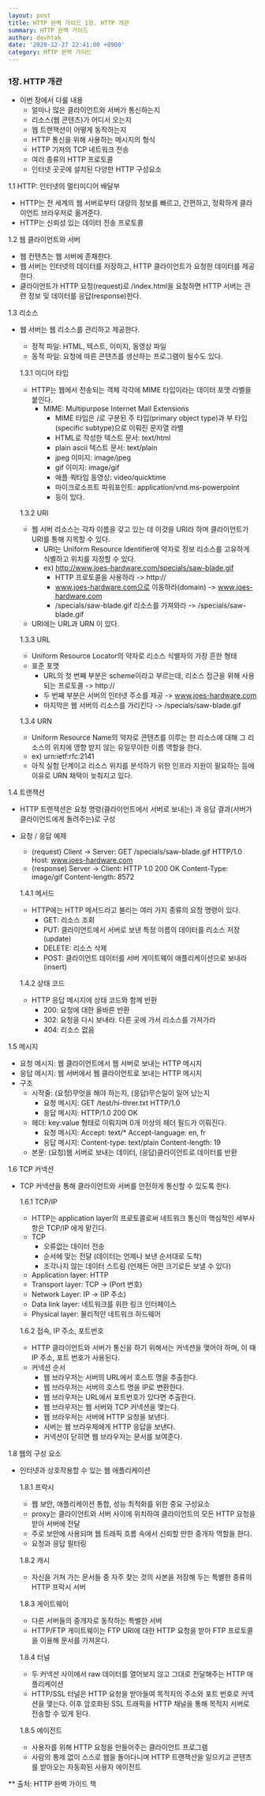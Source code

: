 ```yaml
---
layout: post
title: HTTP 완벽 가이드 1장. HTTP 개관 
summary: HTTP 완벽 가이드
author: devhtak
date: '2020-12-27 22:41:00 +0900'
category: HTTP 완벽 가이드
---
```


### 1장. HTTP 개관

- 이번 장에서 다룰 내용
  - 얼마나 많은 클라이언트와 서버가 통신하는지
  - 리소스(웹 콘텐츠)가 어디서 오는지
  - 웹 트랜잭션이 어떻게 동작하는지
  - HTTP 통신을 위해 사용하는 메시지의 형식
  - HTTP 기저의 TCP 네트워크 전송
  - 여러 종류의 HTTP 프로토콜
  - 인터넷 곳곳에 설치된 다양한 HTTP 구성요소
  
1.1 HTTP: 인터넷의 멀티미디어 배달부

- HTTP는 전 세계의 웹 서버로부터 대량의 정보를 빠르고, 간편하고, 정확하게 클라이언트 브라우저로 옮겨준다.
- HTTP는 신뢰성 있는 데이터 전송 프로토콜

1.2 웹 클라이언트와 서버

- 웹 컨텐츠는 웹 서버에 존재한다.
- 웹 서버는 인터넷의 데이터를 저장하고, HTTP 클라이언트가 요청한 데이터를 제공한다.
- 클라이언트가 HTTP 요청(request)로 /index.html을 요청하면 HTTP 서버는 관련 정보 및 데이터를 응답(response)한다.

1.3 리소스

- 웹 서버는 웹 리소스를 관리하고 제공한다.
  - 정적 파일: HTML, 텍스트, 이미지, 동영상 파일
  - 동적 파일: 요청에 따른 콘텐츠를 생산하는 프로그램이 될수도 있다.
  
  1.3.1 미디어 타입

  - HTTP는 웹에서 전송되는 객체 각각에 MIME 타입이라는 데이터 포맷 라벨을 붙인다.
    - MIME: Multipurpose Internet Mail Extensions
      - MIME 타입은 /로 구분된 주 타입(primary object type)과 부 타입(specific subtype)으로 이뤄진 문자열 라벨
      - HTML로 작성한 텍스트 문서: text/html
      - plain ascii 텍스트 문서: text/plain
      - jpeg 이미지: image/jpeg
      - gif 이미지: image/gif
      - 애플 퀵타임 동영상: video/quicktime
      - 마이크로소프트 파워포인트: application/vnd.ms-powerpoint
      - 등이 있다.

  1.3.2 URI

  - 웹 서버 리소스는 각자 이름을 갖고 있는 데 이것을 URI라 하며 클라이언트가 URI를 통해 지목할 수 있다.
    - URI는 Uniform Resource Identifier에 약자로 정보 리소스를 고유하게 식별하고 위치를 지정할 수 있다.
    - ex) http://www.joes-hardware.com/specials/saw-blade.gif
      - HTTP 프로토콜을 사용하라 -> http://
      - www.joes-hardware.com으로 이동하라(domain) -> www.joes-hardware.com
      - /specials/saw-blade.gif 리소스를 가져와라 -> /specials/saw-blade.gif
  - URI에는 URL과 URN 이 있다.

  1.3.3 URL

  - Uniform Resource Locator의 약자로 리소스 식별자의 가장 흔한 형태
  - 표준 포맷
    - URL의 첫 번째 부분은 scheme이라고 부르는데, 리소스 접근을 위해 사용되는 프로토콜 -> http://
    - 두 번째 부분은 서버의 인터넷 주소를 제공 -> www.joes-hardware.com
    - 마지막은 웹 서버의 리소스를 가리킨다 -> /specials/saw-blade.gif

  1.3.4 URN

  - Uniform Resource Name의 약자로 콘텐츠를 이루는 한 리소스에 대해 그 리소스의 위치에 영향 받지 않는 유일무이한 이름 역할을 한다.
  - ex) urn:ietf:rfc:2141
  - 아직 실험 단계이고 리소스 위치를 분석하기 위한 인프라 지원이 필요하는 등에 이유로 URN 채택이 늦춰지고 있다.

1.4 트랜잭션
    
- HTTP 트랜잭션은 요청 명령(클라이언트에서 서버로 보내는) 과 응답 결과(서버가 클라이언트에게 돌려주는)로 구성
- 요청 / 응답 예제
  - (request) Client -> Server: GET /specials/saw-blade.gif HTTP/1.0 Host: www.joes-hardware.com
  - (response) Server -> Client: HTTP 1.0 200 OK Content-Type: image/gif Content-length: 8572
  
  1.4.1 메서드

  - HTTP에는 HTTP 메서드라고 불리는 여러 가지 종류의 요청 명령이 있다.
    - GET: 리소스 조회
    - PUT: 클라이언트에서 서버로 보낸 특정 이름의 데이터를 리소스 저장 (update)
    - DELETE: 리소스 삭제
    - POST: 클라이언트 데이터를 서버 게이트웨이 애플리케이션으로 보내라 (insert)

  1.4.2 상태 코드

  - HTTP 응답 메시지에 상태 코드와 함께 반환
    - 200: 요청에 대한 올바른 반환
    - 302: 요청을 다시 보내라. 다른 곳에 가서 리소스를 가져가라
    - 404: 리소스 없음 
    
1.5 메시지

- 요청 메시지: 웹 클라이언트에서 웹 서버로 보내는 HTTP 메시지
- 응답 메시지: 웹 서버에서 웹 클라이언트로 보내는 HTTP 메시지
- 구조
  - 시작줄: (요청)무엇을 해야 하는지, (응답)무슨일이 일어 났는지
    - 요청 메시지: GET /test/hi-threr.txt HTTP/1.0
    - 응답 메시지: HTTP/1.0 200 OK
  - 헤더: key:value 형태로 이뤄지며 0개 이상의 헤더 필드가 이뤄진다.
    - 요청 메시지: Accept: text/* Accept-language: en, fr
    - 응답 메시지: Content-type: text/plain Content-length: 19
  - 본문: (요청)웹 서버로 보내는 데이터, (응답)클라이언트로 데이터를 반환 
    
1.6 TCP 커넥션

- TCP 커넥션을 통해 클라이언트와 서버를 안전하게 통신할 수 있도록 한다.
  
  1.6.1 TCP/IP

  - HTTP는 application layer의 프로토콜로써 네트워크 통신의 핵심적인 세부사항은 TCP/IP 에게 맡긴다.
  - TCP
    - 오류없는 데이터 전송
    - 순서에 맞는 전달 (데이터는 언제나 보낸 순서대로 도착)
    - 조각나지 않는 데이터 스트림 (언제든 어떤 크기로든 보낼 수 있다)
  - Application layer: HTTP
  - Transport layer: TCP -> (Port 번호)
  - Network Layer: IP -> (IP 주소)
  - Data link layer: 네트워크를 위한 링크 인터페이스
  - Physical layer: 물리적인 네트워크 하드웨어

  1.6.2 접속, IP 주소, 포트번호

  - HTTP 클라이언트와 서버가 통신을 하기 위해서는 커넥션을 맺어야 하며, 이 때 IP 주소, 포트 번호가 사용된다.
  - 커넥션 순서
    - 웹 브라우저는 서버의 URL에서 호스트 명을 추출한다.
    - 웹 브라우저는 서버의 호스트 명을 IP로 변환한다.
    - 웹 브라우저는 URL에서 포트번호가 있다면 추출한다.
    - 웹 브라우저는 웹 서버와 TCP 커넥션을 맺는다.
    - 웹 브라우저는 서버에 HTTP 요청을 보낸다.
    - 서버는 웹 브라우제에게 HTTP 응답을 보낸다.
    - 커넥션이 닫히면 웹 브라우저는 문서를 보여준다.
    
1.8 웹의 구성 요소

- 인터넷과 상호작용할 수 있는 웹 애플리케이션

  1.8.1 프락시
  
  - 웹 보안, 애플리케이션 통합, 성능 최적화를 위한 중요 구성요소
  - proxy는 클라이언트와 서버 사이에 위치하여 클라이언트의 모든 HTTP 요청을 받아 서버에 전달
  - 주로 보안에 사용되며 웹 트래픽 흐름 속에서 신뢰할 만한 중개자 역할을 한다.
  - 요청과 응답 필터링
  
  1.8.2 캐시
  
  - 자신을 거쳐 가는 문서들 중 자주 찾는 것의 사본을 저장해 두는 특별한 종류의 HTTP 프락시 서버
  
  1.8.3 게이트웨이
  
  - 다른 서버들의 중개자로 동작하는 특별한 서버
  - HTTP/FTP 게이트웨이는 FTP URI에 대한 HTTP 요청을 받아 FTP 프로토콜을 이용해 문서를 가져온다.
  
  1.8.4 터널
  
  - 두 커넥션 사이에서 raw 데이터를 열어보지 않고 그대로 전달해주는 HTTP 애플리케이션
  - HTTP/SSL 터널은 HTTP 요청을 받아들여 목적지의 주소와 포트 번호로 커넥션을 맺는다. 이후 암호화된 SSL 트래픽을 HTTP 채널을 통해 목적지 서버로 전송할 수 있게 된다.
  
  1.8.5 에이전트
  
  - 사용자를 위해 HTTP 요청을 만들어주는 클라이언트 프로그램
  - 사람의 통제 없이 스스로 웹을 돌아다니며 HTTP 트랜잭션을 일으키고 콘텐츠를 받아오는 자동화된 사용자 에이전트

** 출처: HTTP 완벽 가이드 책 
